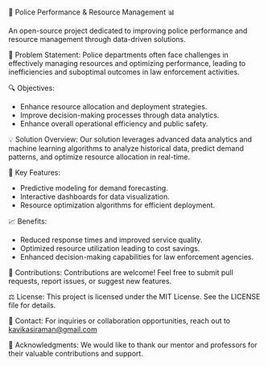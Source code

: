 🚓 Police Performance & Resource Management 📊

An open-source project dedicated to improving police performance and resource management through data-driven solutions.

🎯 Problem Statement:
Police departments often face challenges in effectively managing resources and optimizing performance, leading to inefficiencies and suboptimal outcomes in law enforcement activities.

🔍 Objectives:
- Enhance resource allocation and deployment strategies.
- Improve decision-making processes through data analytics.
- Enhance overall operational efficiency and public safety.

💡 Solution Overview:
Our solution leverages advanced data analytics and machine learning algorithms to analyze historical data, predict demand patterns, and optimize resource allocation in real-time.

🔑 Key Features:
- Predictive modeling for demand forecasting.
- Interactive dashboards for data visualization.
- Resource optimization algorithms for efficient deployment.

📈 Benefits:
- Reduced response times and improved service quality.
- Optimized resource utilization leading to cost savings.
- Enhanced decision-making capabilities for law enforcement agencies.

🤝 Contributions:
Contributions are welcome! Feel free to submit pull requests, report issues, or suggest new features.

⚖️ License:
This project is licensed under the MIT License. See the LICENSE file for details.

📧 Contact:
For inquiries or collaboration opportunities, reach out to kavikasiraman@gmail.com

🙏 Acknowledgments:
We would like to thank our mentor and professors for their valuable contributions and support.
